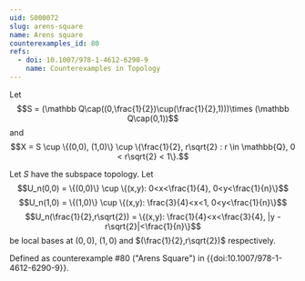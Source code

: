 ```yaml
---
uid: S000072
slug: arens-square
name: Arens square
counterexamples_id: 80
refs:
  - doi: 10.1007/978-1-4612-6290-9
    name: Counterexamples in Topology
---
```

Let $$S = (\mathbb Q\cap((0,\frac{1}{2})\cup(\frac{1}{2},1)))\times (\mathbb Q\cap(0,1))$$ and $$X = S \cup \{(0,0), (1,0)\} \cup \{\frac{1}{2}, r\sqrt{2} : r \in \mathbb{Q}, 0 < r\sqrt{2} < 1\}.$$

Let $S$ have the subspace topology. Let 
$$U_n(0,0) = \{(0,0)\} \cup \{(x,y): 0<x<\frac{1}{4}, 0<y<\frac{1}{n}\}$$ 
$$U_n(1,0) = \{(1,0)\} \cup \{(x,y): \frac{3}{4}<x<1, 0<y<\frac{1}{n}\}$$
$$U_n(\frac{1}{2},r\sqrt{2}) = \{(x,y): \frac{1}{4}<x<\frac{3}{4}, |y - r\sqrt{2}|<\frac{1}{n}\}$$
be local bases at $(0,0)$, $(1,0)$ and $(\frac{1}{2},r\sqrt{2})$ respectively.

Defined as counterexample #80 ("Arens Square")
in {{doi:10.1007/978-1-4612-6290-9}}.

